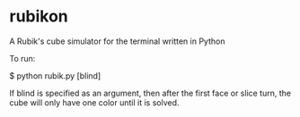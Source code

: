 rubikon
=======

A Rubik's cube simulator for the terminal written in Python

To run:

$ python rubik.py [blind]

If blind is specified as an argument, then after the first face or slice turn,
the cube will only have one color until it is solved.
